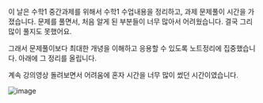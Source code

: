 이 날은 수학1 중간과제를 위해서 수학1 수업내용을 정리하고, 과제 문제풀이 시간을 가졌습니다.
문제를 풀면서, 처음 알게 된 부분들이 너무 많아서 어려웠습니다. 결국 그리 많이 풀지도 못했어요.

그래서 문제풀이보다 최대한 개녕을 이해하고 응용할 수 있도록 노트정리에 집중했습니다.
아래에 그 정리를 올립니다.

계속 강의영상 돌려보면서 어려움에 혼자 시간을 너무 많이 썼던 시간이였습니다.

![image](https://user-images.githubusercontent.com/65721409/85939925-3709c500-b954-11ea-8cdf-7ac28de8c57f.png)
